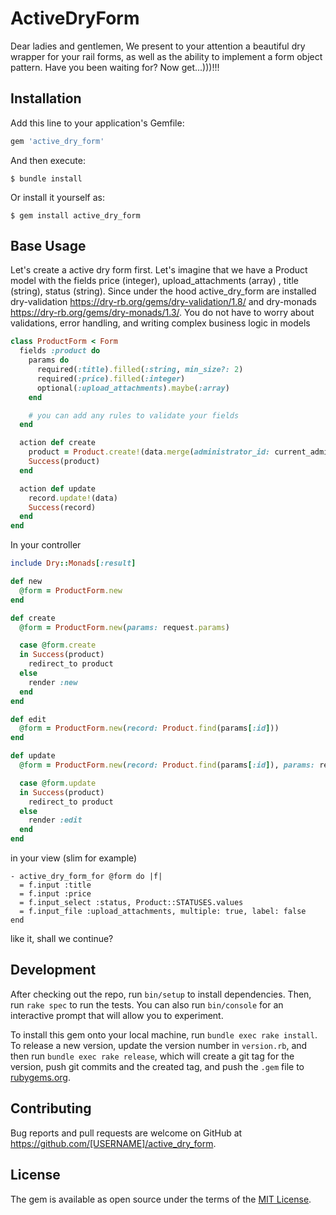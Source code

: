 # ActiveDryForm


Dear ladies and gentlemen, We present to your attention a beautiful dry wrapper for your rail forms,
as well as the ability to implement a form object pattern. Have you been waiting for? Now get...)))!!!

## Installation

Add this line to your application's Gemfile:

```ruby
gem 'active_dry_form'
```

And then execute:

    $ bundle install

Or install it yourself as:

    $ gem install active_dry_form

## Base Usage

Let's create a active dry form first. Let's imagine that we have a Product model with the
fields price (integer), upload_attachments (array) , title (string), status (string).
Since under the hood active_dry_form are installed
dry-validation https://dry-rb.org/gems/dry-validation/1.8/
and dry-monads https://dry-rb.org/gems/dry-monads/1.3/.
You do not have to worry about validations, error handling, and
writing complex business logic in models

```ruby
class ProductForm < Form
  fields :product do
    params do
      required(:title).filled(:string, min_size?: 2)
      required(:price).filled(:integer)
      optional(:upload_attachments).maybe(:array)
    end

    # you can add any rules to validate your fields
  end

  action def create
    product = Product.create!(data.merge(administrator_id: current_admin.id))
    Success(product)
  end

  action def update
    record.update!(data)
    Success(record)
  end
end
```
In your controller

```ruby
include Dry::Monads[:result]

def new
  @form = ProductForm.new
end

def create
  @form = ProductForm.new(params: request.params)

  case @form.create
  in Success(product)
    redirect_to product
  else
    render :new
  end
end

def edit
  @form = ProductForm.new(record: Product.find(params[:id]))
end

def update
  @form = ProductForm.new(record: Product.find(params[:id]), params: request.params)

  case @form.update
  in Success(product)
    redirect_to product
  else
    render :edit
  end
end
```

in your view (slim for example)

```slim
- active_dry_form_for @form do |f|
  = f.input :title
  = f.input :price
  = f.input_select :status, Product::STATUSES.values
  = f.input_file :upload_attachments, multiple: true, label: false
end
```
like it, shall we continue?

## Development

After checking out the repo, run `bin/setup` to install dependencies. Then, run `rake spec` to run the tests. You can also run `bin/console` for an interactive prompt that will allow you to experiment.

To install this gem onto your local machine, run `bundle exec rake install`. To release a new version, update the version number in `version.rb`, and then run `bundle exec rake release`, which will create a git tag for the version, push git commits and the created tag, and push the `.gem` file to [rubygems.org](https://rubygems.org).

## Contributing

Bug reports and pull requests are welcome on GitHub at https://github.com/[USERNAME]/active_dry_form.

## License

The gem is available as open source under the terms of the [MIT License](https://opensource.org/licenses/MIT).

